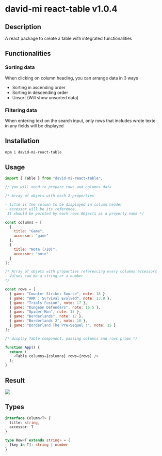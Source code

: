 # david-mi react-table v1.0.4

## Description

A react package to create a table with integrated functionalities

## Functionalities
### Sorting data
When clicking on column heading, you can arrange data in 3 ways
- Sorting in ascending order
- Sorting in descending order
- Unsort (Will show unsorted data)

### Filtering data
When entering text on the search input, only rows that includes wrote texte in any fields will be displayed

## Installation
```bash
npm i david-mi-react-table
```

## Usage
```js
import { Table } from "david-mi-react-table";

// you will need to prepare rows and columns data

/* Array of objets with each 2 properties  

- title is the column to be displayed in column header
- accessor will be its reference.
 It should be pointed by each rows Objects as a property name */

const columns = [
  {
    title: "Game",
    accessor: "game"
  },
  {
    title: "Note (/20)",
    accessor: "note"
  }
];

/* Array of objets with properties referencing every columns accessors
- Values can be a string or a number
*/

const rows = [
  { game: "Counter Strike: Source", note: 18 },
  { game: "ARK : Survival Evolved", note: 13.8 },
  { game: "Trials Fusion", note: 17 },
  { game: "Dungeon Defenders", note: 16.5 },
  { game: "Spider-Man", note: 15 },
  { game: "Borderlands", note: 17 },
  { game: "Borderlands 2", note: 18 },
  { game: "Borderland The Pre-Sequel !", note: 15 }
];

/* display Table component, passing columns and rows props */

function App() {
  return (
    <Table columns={columns} rows={rows} />
  );
}
```

## Result
<img src="https://i.imgur.com/3Biz1Xb.gif" >

## Types
```ts
interface Column<T> {
  title: string,
  accessor: T
}

type Row<T extends string> = {
  [key in T]: string | number
}
```


